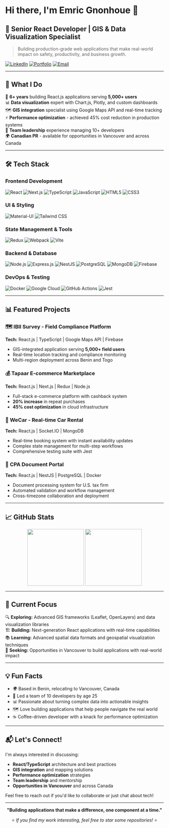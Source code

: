 # Hi there, I'm Emric Gnonhoue 👋

## 🚀 Senior React Developer | GIS & Data Visualization Specialist

> Building production-grade web applications that make real-world impact on safety, productivity, and business growth.

[![LinkedIn](https://img.shields.io/badge/LinkedIn-0077B5?style=for-the-badge&logo=linkedin&logoColor=white)](https://linkedin.com/in/yourprofile)
[![Portfolio](https://img.shields.io/badge/Portfolio-FF5722?style=for-the-badge&logo=firefox&logoColor=white)](https://yourportfolio.com)
[![Email](https://img.shields.io/badge/Email-D14836?style=for-the-badge&logo=gmail&logoColor=white)](mailto:your.email@domain.com)

---

## 💼 What I Do

🎯 **6+ years** building React.js applications serving **5,000+ users**  
📊 **Data visualization** expert with Chart.js, Plotly, and custom dashboards  
🗺️ **GIS integration** specialist using Google Maps API and real-time tracking  
⚡ **Performance optimization** - achieved 45% cost reduction in production systems  
👥 **Team leadership** experience managing 10+ developers  
🌍 **Canadian PR** - available for opportunities in Vancouver and across Canada

---

## 🛠️ Tech Stack

### Frontend Development
![React](https://img.shields.io/badge/React-20232A?style=for-the-badge&logo=react&logoColor=61DAFB)
![Next.js](https://img.shields.io/badge/Next.js-000000?style=for-the-badge&logo=next.js&logoColor=white)
![TypeScript](https://img.shields.io/badge/TypeScript-007ACC?style=for-the-badge&logo=typescript&logoColor=white)
![JavaScript](https://img.shields.io/badge/JavaScript-F7DF1E?style=for-the-badge&logo=javascript&logoColor=black)
![HTML5](https://img.shields.io/badge/HTML5-E34F26?style=for-the-badge&logo=html5&logoColor=white)
![CSS3](https://img.shields.io/badge/CSS3-1572B6?style=for-the-badge&logo=css3&logoColor=white)

### UI & Styling
![Material-UI](https://img.shields.io/badge/Material--UI-0081CB?style=for-the-badge&logo=material-ui&logoColor=white)
![Tailwind CSS](https://img.shields.io/badge/Tailwind_CSS-38B2AC?style=for-the-badge&logo=tailwind-css&logoColor=white)

### State Management & Tools
![Redux](https://img.shields.io/badge/Redux-593D88?style=for-the-badge&logo=redux&logoColor=white)
![Webpack](https://img.shields.io/badge/Webpack-8DD6F9?style=for-the-badge&logo=webpack&logoColor=black)
![Vite](https://img.shields.io/badge/Vite-646CFF?style=for-the-badge&logo=vite&logoColor=white)

### Backend & Database
![Node.js](https://img.shields.io/badge/Node.js-43853D?style=for-the-badge&logo=node.js&logoColor=white)
![Express.js](https://img.shields.io/badge/Express.js-404D59?style=for-the-badge)
![NestJS](https://img.shields.io/badge/NestJS-E0234E?style=for-the-badge&logo=nestjs&logoColor=white)
![PostgreSQL](https://img.shields.io/badge/PostgreSQL-316192?style=for-the-badge&logo=postgresql&logoColor=white)
![MongoDB](https://img.shields.io/badge/MongoDB-4EA94B?style=for-the-badge&logo=mongodb&logoColor=white)
![Firebase](https://img.shields.io/badge/Firebase-039BE5?style=for-the-badge&logo=Firebase&logoColor=white)

### DevOps & Testing
![Docker](https://img.shields.io/badge/Docker-2496ED?style=for-the-badge&logo=docker&logoColor=white)
![Google Cloud](https://img.shields.io/badge/Google_Cloud-4285F4?style=for-the-badge&logo=google-cloud&logoColor=white)
![GitHub Actions](https://img.shields.io/badge/GitHub_Actions-2088FF?style=for-the-badge&logo=github-actions&logoColor=white)
![Jest](https://img.shields.io/badge/Jest-323330?style=for-the-badge&logo=Jest&logoColor=white)

---

## 📊 Featured Projects

### 🗺️ **IBII Survey - Field Compliance Platform**
**Tech:** React.js | TypeScript | Google Maps API | Firebase  
- GIS-integrated application serving **5,000+ field users**
- Real-time location tracking and compliance monitoring
- Multi-region deployment across Benin and Togo

### 💰 **Tapaar E-commerce Marketplace**
**Tech:** React.js | Next.js | Redux | Node.js  
- Full-stack e-commerce platform with cashback system
- **20% increase** in repeat purchases
- **45% cost optimization** in cloud infrastructure

### 🚗 **WeCar - Real-time Car Rental**
**Tech:** React.js | Socket.IO | MongoDB  
- Real-time booking system with instant availability updates
- Complex state management for multi-step workflows
- Comprehensive testing suite with Jest

### 📄 **CPA Document Portal**
**Tech:** React.js | NestJS | PostgreSQL | Docker  
- Document processing system for U.S. tax firm
- Automated validation and workflow management
- Cross-timezone collaboration and deployment

---

## 📈 GitHub Stats

<div align="center">
  <img height="180em" src="https://github-readme-stats.vercel.app/api?username=yourusername&show_icons=true&theme=tokyonight&include_all_commits=true&count_private=true"/>
  <img height="180em" src="https://github-readme-stats.vercel.app/api/top-langs/?username=yourusername&layout=compact&langs_count=7&theme=tokyonight"/>
</div>

---

## 🎯 Current Focus

🔍 **Exploring:** Advanced GIS frameworks (Leaflet, OpenLayers) and data visualization libraries  
🏗️ **Building:** Next-generation React applications with real-time capabilities  
📚 **Learning:** Advanced spatial data formats and geospatial visualization techniques  
🎯 **Seeking:** Opportunities in Vancouver to build applications with real-world impact  

---

## 💡 Fun Facts

- 🌍 Based in Benin, relocating to Vancouver, Canada
- 🚀 Led a team of 10 developers by age 25
- 📊 Passionate about turning complex data into actionable insights
- 🗺️ Love building applications that help people navigate the real world
- ☕ Coffee-driven developer with a knack for performance optimization

---

## 📬 Let's Connect!

I'm always interested in discussing:
- **React/TypeScript** architecture and best practices
- **GIS integration** and mapping solutions
- **Performance optimization** strategies
- **Team leadership** and mentorship
- **Opportunities in Vancouver** and across Canada

Feel free to reach out if you'd like to collaborate or just chat about tech!

---

<div align="center">
  
**"Building applications that make a difference, one component at a time."**

⭐ *If you find my work interesting, feel free to star some repositories!* ⭐

</div>
